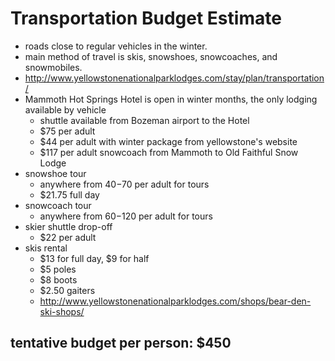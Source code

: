 # Transportation Budget Estimate
* roads close to regular vehicles in the winter.
* main method of travel is skis, snowshoes, snowcoaches, and snowmobiles.
* http://www.yellowstonenationalparklodges.com/stay/plan/transportation/
* Mammoth Hot Springs Hotel is open in winter months, the only lodging available by vehicle
    * shuttle available from Bozeman airport to the Hotel
    * $75 per adult
    * $44 per adult with winter package from yellowstone's website
    * $117 per adult snowcoach from Mammoth to Old Faithful Snow Lodge
* snowshoe tour
    * anywhere from $40-$70 per adult for tours
    * $21.75 full day
* snowcoach tour
    * anywhere from $60-$120 per adult for tours
* skier shuttle drop-off
    * $22 per adult
* skis rental
    * $13 for full day, $9 for half
    * $5 poles
    * $8 boots
    * $2.50 gaiters
    * http://www.yellowstonenationalparklodges.com/shops/bear-den-ski-shops/
## tentative budget per person: $450

